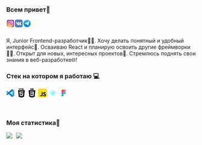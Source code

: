 ### Всем привет👋
<a href="https://www.instagram.com/too.shaaa/">
  <img align="left" alt="Perwak Instagram" width="22px" src="./icon/instagram.svg" />
</a>
<a href="https://vk.com/perwak">
  <img align="left" alt="Perwak VK" width="22px" src="./icon/vk.svg" />
</a>
<a href="https://t.me/perwak">
  <img align="left" alt="Perwak Telegram" width="22px" src="./icon/telegram.svg" />
</a>


<br />
<br />


Я, Junior Frontend-разработчик👨‍💻. Хочу делать понятный и удобный интерфейс🙈. Осваиваю React и планирую освоить другие фреймворки👨‍🎓. Открыт для новых, интересных проектов📂. Стремлюсь поднять свои знания в веб-разработке🌐!

### Cтек на котором я работаю 💻
<p>
<img src="./icon/vsCode.svg" alt="VS Code" height="24">
<img src="./icon/html.svg" alt="HTML" height="24">
<img src="./icon/css.svg" alt="CSS" height="24">
<img src="./icon/javascript.svg" alt="JavaScript" height="24">
<img src="./icon/react.svg" alt="React" height="24">
<img src="./icon/figma.svg" alt="Figma" height="24" >
</p>

<br />

### Моя статистика📝
<div>
<a href="https://github-readme-stats.vercel.app/api?username=Rumpil666&hide=contribs&show_icons=true">
  <img  align="left" height="130" style="margin-right: 10px" src="https://github-readme-stats.vercel.app/api?username=Rumpil666&hide=contribs&show_icons=true" />
</a>
<a href="https://github-readme-stats.vercel.app/api/top-langs/?username=Rumpil666&layout=compact">
  <img align="left" height="130" src="https://github-readme-stats.vercel.app/api/top-langs/?username=Rumpil666&layout=compact" />
</a>
</div>
